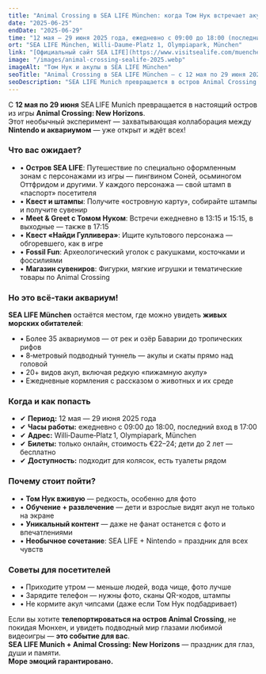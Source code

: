 ```yaml
---
title: "Animal Crossing в SEA LIFE München: когда Том Нук встречает акул"
date: "2025-06-25"
endDate: "2025-06-29"
time: "12 мая – 29 июня 2025 года, ежедневно с 09:00 до 18:00 (последний вход в 17:00)"
ort: "SEA LIFE München, Willi‑Daume‑Platz 1, Olympiapark, München"
link: "[Официальный сайт SEA LIFE](https://www.visitsealife.com/muenchen/das-erwartet-euch/termine-und-veranstaltungen/animal-crossing-new-horizons/)"
image: "/images/animal-crossing-sealife-2025.webp"
imageAlt: "Том Нук и акулы в SEA LIFE München"
seoTitle: "Animal Crossing в SEA LIFE München — с 12 мая по 29 июня 2025"
seoDescription: "SEA LIFE Munich превращается в остров Animal Crossing — с 12 мая по 29 июня 2025 года: штампы, квесты, Том Нук, подводный туннель и более 20 видов акул."
---
```


С **12 мая по 29 июня** SEA LIFE Munich превращается в настоящий остров из игры **Animal Crossing: New Horizons**.  
Этот необычный эксперимент — захватывающая коллаборация между **Nintendo и аквариумом** — уже открыт и ждёт всех!

### Что вас ожидает?

- • **Остров SEA LIFE**: Путешествие по специально оформленным зонам с персонажами из игры — пингвином Соней, осьминогом Оттфридом и другими. У каждого персонажа — свой штамп в «паспорт» посетителя  
- • **Квест и штампы**: Получите «островную карту», собирайте штампы и получите сувенир  
- • **Meet & Greet с Томом Нуком**: Встречи ежедневно в 13:15 и 15:15, в выходные — также в 17:15  
- • **Квест «Найди Гулливера»**: Ищите культового персонажа — обгоревшего, как в игре  
- • **Fossil Fun**: Археологический уголок с ракушками, косточками и фоссилиями  
- • **Магазин сувениров**: Фигурки, мягкие игрушки и тематические товары по Animal Crossing  

### Но это всё-таки аквариум!

**SEA LIFE München** остаётся местом, где можно увидеть **живых морских обитателей**:

- • Более 35 аквариумов — от рек и озёр Баварии до тропических рифов  
- • 8‑метровый подводный туннель — акулы и скаты прямо над головой  
- • 20+ видов акул, включая редкую «пижамную акулу»  
- • Ежедневные кормления с рассказом о животных и их среде  

### Когда и как попасть

- ✔ **Период:** 12 мая — 29 июня 2025 года  
- ✔ **Часы работы:** ежедневно с 09:00 до 18:00, последний вход в 17:00  
- ✔ **Адрес:** Willi‑Daume‑Platz 1, Olympiapark, München  
- ✔ **Билеты:** только онлайн, стоимость €22–24; дети до 2 лет — бесплатно  
- ✔ **Доступность:** подходит для колясок, есть туалеты рядом  

### Почему стоит пойти?

- • **Том Нук вживую** — редкость, особенно для фото  
- • **Обучение + развлечение** — дети и взрослые видят акул не только на экране  
- • **Уникальный контент** — даже не фанат останется с фото и впечатлениями  
- • **Необычное сочетание**: SEA LIFE + Nintendo = праздник для всех чувств  

### Советы для посетителей

- • Приходите утром — меньше людей, вода чище, фото лучше  
- • Зарядите телефон — нужны фото, сканы QR-кодов, штампы  
- • Не кормите акул чипсами (даже если Том Нук подбадривает)  


Если вы хотите **телепортироваться на остров Animal Crossing**, не покидая Мюнхен, и увидеть подводный мир глазами любимой видеоигры — **это событие для вас**.  
**SEA LIFE Munich + Animal Crossing: New Horizons** — праздник для глаз, души и памяти.  
**Море эмоций гарантировано.**
